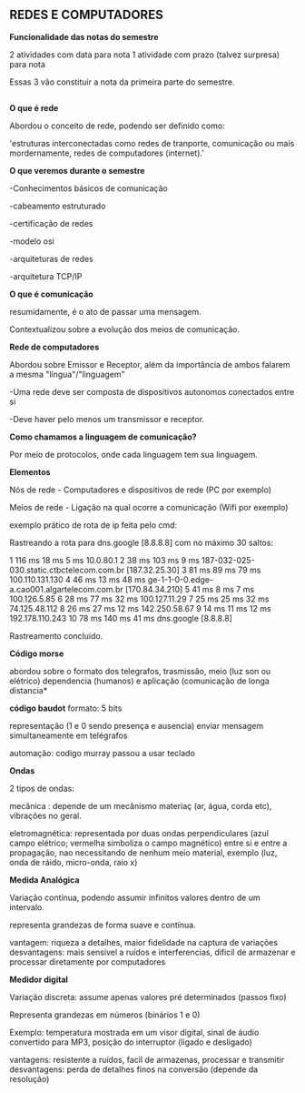 ## REDES E COMPUTADORES

**Funcionalidade das notas do semestre**

2 atividades com data para nota
1 atividade com prazo (talvez surpresa) para nota

Essas 3 vão constituir a nota da primeira parte do semestre.

##

**O que é rede**

Abordou o conceito de rede, podendo ser definido como:

'estruturas interconectadas como redes de tranporte, comunicação ou mais mordernamente, redes de computadores (internet).'

**O que veremos durante o semestre**

-Conhecimentos básicos de comunicação

-cabeamento estruturado

-certificação de redes

-modelo osi

-arquiteturas de redes

-arquitetura TCP/IP

**O que é comunicação**

resumidamente, é o ato de passar uma mensagem. 

Contextualizou sobre a evolução dos meios de comunicação.

**Rede de computadores**

Abordou sobre Emissor e Receptor, além da importância de ambos falarem a mesma "língua"/"linguagem"

-Uma rede deve ser composta de dispositivos autonomos conectados entre si

-Deve haver pelo menos um transmissor e receptor.

**Como chamamos a linguagem de comunicação?**

Por meio de protocolos, onde cada linguagem tem sua linguagem.

**Elementos**

Nós de rede -  Computadores e dispositivos de rede (PC por exemplo)

Meios de rede - Ligação na qual ocorre a comunicação (Wifi por exemplo)

exemplo prático de rota de ip feita pelo cmd:

Rastreando a rota para dns.google [8.8.8.8]
com no máximo 30 saltos:

  1   116 ms    18 ms     5 ms  10.0.80.1
  2    38 ms   103 ms     9 ms  187-032-025-030.static.ctbctelecom.com.br [187.32.25.30]
  3    81 ms    89 ms    79 ms  100.110.131.130
  4    46 ms    13 ms    48 ms  ge-1-1-0-0.edge-a.cao001.algartelecom.com.br [170.84.34.210]
  5    41 ms     8 ms     7 ms  100.126.5.85
  6    28 ms    77 ms    32 ms  100.127.11.29
  7    25 ms    25 ms    32 ms  74.125.48.112
  8    26 ms    27 ms    12 ms  142.250.58.67
  9    14 ms    11 ms    12 ms  192.178.110.243
 10    78 ms   140 ms    41 ms  dns.google [8.8.8.8]

Rastreamento concluído.

**Código morse**

abordou sobre o formato dos telegrafos, trasmissão, meio (luz son ou elétrico) dependencia (humanos) e aplicação (comunicação de longa distancia*

**código baudot**
formato: 5 bits

representação (1 e 0 sendo presença e ausencia)
enviar mensagem simultaneamente em telégrafos

automação: codigo murray passou a usar teclado

**Ondas**

2 tipos de ondas:

mecânica : depende de um mecânismo materiaç (ar, água, corda etc), vibrações no geral.

eletromagnética: representada por duas ondas perpendiculares (azul campo elétrico; vermelha simboliza o campo magnético) entre si e entre a propagação, nao necessitando de nenhum meio material, exemplo (luz, onda de ráido, micro-onda, raio x)

**Medida Analógica**

Variação contínua, podendo assumir infinitos valores dentro de um intervalo.

representa grandezas de forma suave e contínua.

vantagem: riqueza a detalhes, maior fidelidade na captura de variações
desvantagens: mais sensível a ruídos e interferencias, dificil de armazenar e processar diretamente por computadores

**Medidor digital**

Variação discreta: assume apenas valores pré determinados (passos fixo)

Representa grandezas em números (binários 1 e 0)

Exemplo: temperatura mostrada em um visor digital, sinal de áudio convertido para MP3, posição do interruptor (ligado e desligado)

vantagens: resistente a ruídos, facil de armazenas, processar e transmitir
desvantagens: perda de detalhes finos na conversão (depende da resolução)